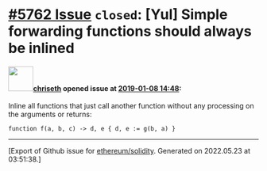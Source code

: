 # [\#5762 Issue](https://github.com/ethereum/solidity/issues/5762) `closed`: [Yul] Simple forwarding functions should always be inlined

#### <img src="https://avatars.githubusercontent.com/u/9073706?v=4" width="50">[chriseth](https://github.com/chriseth) opened issue at [2019-01-08 14:48](https://github.com/ethereum/solidity/issues/5762):

Inline all functions that just call another function without
any processing on the arguments or returns:

```
function f(a, b, c) -> d, e { d, e := g(b, a) }
```




-------------------------------------------------------------------------------



[Export of Github issue for [ethereum/solidity](https://github.com/ethereum/solidity). Generated on 2022.05.23 at 03:51:38.]
